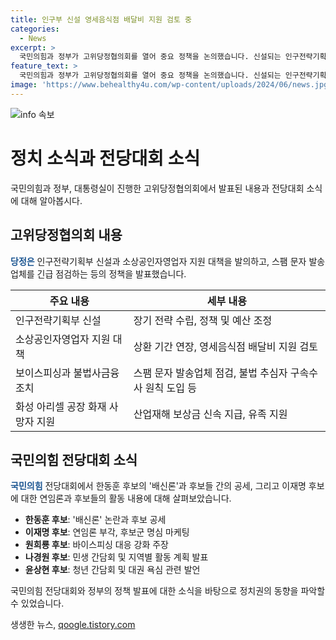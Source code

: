 ```yaml
---
title: 인구부 신설 영세음식점 배달비 지원 검토 중
categories:
  - News
excerpt: >
  국민의힘과 정부가 고위당정협의회를 열어 중요 정책을 논의했습니다. 신설되는 인구전략기획부는 저출생 고령화 문제에 대응하며, 소상공인 지원 대책과 보이스피싱 및 불법사금융 근절 등 다양한 정책을 발의했습니다. 또한, 여야 전당대회 레이스가 치열해지는 가운데 국민의힘 내에서는 후보들 간의 공방이 심화되고, 민주당 내에서는 대표 경선에 대한 경쟁이 치열하게 이어지고 있습니다.
feature_text: >
  국민의힘과 정부가 고위당정협의회를 열어 중요 정책을 논의했습니다. 신설되는 인구전략기획부는 저출생 고령화 문제에 대응하며, 소상공인 지원 대책과 보이스피싱 및 불법사금융 근절 등 다양한 정책을 발의했습니다. 또한, 여야 전당대회 레이스가 치열해지는 가운데 국민의힘 내에서는 후보들 간의 공방이 심화되고, 민주당 내에서는 대표 경선에 대한 경쟁이 치열하게 이어지고 있습니다.
image: 'https://www.behealthy4u.com/wp-content/uploads/2024/06/news.jpg'
---
```


<p><img src="https://www.behealthy4u.com/wp-content/uploads/2024/06/news.jpg" alt="info 속보" /></p>

<h1>정치 소식과 전당대회 소식</h1>

<p data-ke-size="size16">국민의힘과 정부, 대통령실이 진행한 고위당정협의회에서 발표된 내용과 전당대회 소식에 대해 알아봅시다.</p>

<h2>고위당정협의회 내용</h2>

<p data-ke-size="size16"><b><span style="color: #1a5490;">당정은</span></b> 인구전략기획부 신설과 소상공인자영업자 지원 대책을 발의하고, 스팸 문자 발송업체를 긴급 점검하는 등의 정책을 발표했습니다.</p>

<table>
  <thead>
    <tr>
      <th><b>주요 내용</b></th>
      <th><b>세부 내용</b></th>
    </tr>
  </thead>
  <tbody>
    <tr>
      <td>인구전략기획부 신설</td>
      <td>장기 전략 수립, 정책 및 예산 조정</td>
    </tr>
    <tr>
      <td>소상공인자영업자 지원 대책</td>
      <td>상환 기간 연장, 영세음식점 배달비 지원 검토</td>
    </tr>
    <tr>
      <td>보이스피싱과 불법사금융 조치</td>
      <td>스팸 문자 발송업체 점검, 불법 추심자 구속수사 원칙 도입 등</td>
    </tr>
    <tr>
      <td>화성 아리셀 공장 화재 사망자 지원</td>
      <td>산업재해 보상금 신속 지급, 유족 지원</td>
    </tr>
  </tbody>
</table>

<h2>국민의힘 전당대회 소식</h2>

<p data-ke-size="size16"><b><span style="color: #1a5490;">국민의힘</span></b> 전당대회에서 한동훈 후보의 '배신론'과 후보들 간의 공세, 그리고 이재명 후보에 대한 연임론과 후보들의 활동 내용에 대해 살펴보았습니다.</p>

<ul>
  <li><b>한동훈 후보</b>: '배신론' 논란과 후보 공세</li>
  <li><b>이재명 후보</b>: 연임론 부각, 후보군 명심 마케팅</li>
  <li><b>원희룡 후보</b>: 바이스피싱 대응 강화 주장</li>
  <li><b>나경원 후보</b>: 민생 간담회 및 지역별 활동 계획 발표</li>
  <li><b>윤상현 후보</b>: 청년 간담회 및 대권 욕심 관련 발언</li>
</ul>

<p data-ke-size="size16">국민의힘 전당대회와 정부의 정책 발표에 대한 소식을 바탕으로 정치권의 동향을 파악할 수 있었습니다.</p>
생생한 뉴스, <a href="https://qoogle.tistory.com" rel="dofollow">qoogle.tistory.com</a>


